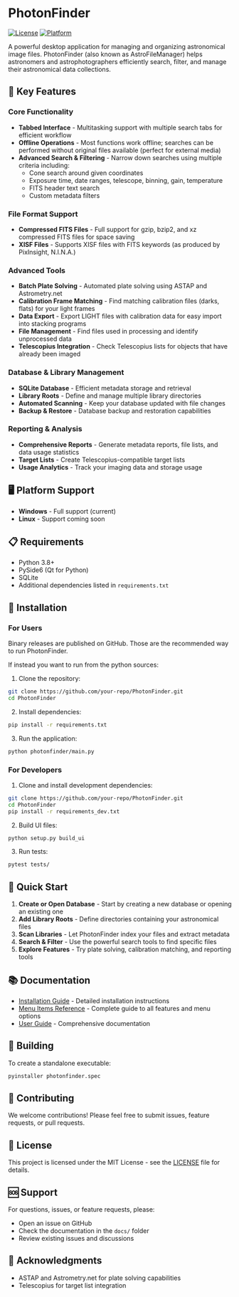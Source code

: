# PhotonFinder

[![License](https://img.shields.io/badge/license-MIT-blue.svg)](LICENSE)
[![Platform](https://img.shields.io/badge/platform-Windows-blue.svg)](https://github.com/your-repo/PhotonFinder)

A powerful desktop application for managing and organizing astronomical image files. PhotonFinder (also known as AstroFileManager) helps astronomers and astrophotographers efficiently search, filter, and manage their astronomical data collections.

## 🌟 Key Features

### Core Functionality
- **Tabbed Interface** - Multitasking support with multiple search tabs for efficient workflow
- **Offline Operations** - Most functions work offline; searches can be performed without original files available (perfect for external media)
- **Advanced Search & Filtering** - Narrow down searches using multiple criteria including:
  - Cone search around given coordinates
  - Exposure time, date ranges, telescope, binning, gain, temperature
  - FITS header text search
  - Custom metadata filters

### File Format Support
- **Compressed FITS Files** - Full support for gzip, bzip2, and xz compressed FITS files for space saving
- **XISF Files** - Supports XISF files with FITS keywords (as produced by PixInsight, N.I.N.A.)

### Advanced Tools
- **Batch Plate Solving** - Automated plate solving using ASTAP and Astrometry.net
- **Calibration Frame Matching** - Find matching calibration files (darks, flats) for your light frames
- **Data Export** - Export LIGHT files with calibration data for easy import into stacking programs
- **File Management** - Find files used in processing and identify unprocessed data
- **Telescopius Integration** - Check Telescopius lists for objects that have already been imaged

### Database & Library Management
- **SQLite Database** - Efficient metadata storage and retrieval
- **Library Roots** - Define and manage multiple library directories
- **Automated Scanning** - Keep your database updated with file changes
- **Backup & Restore** - Database backup and restoration capabilities

### Reporting & Analysis
- **Comprehensive Reports** - Generate metadata reports, file lists, and data usage statistics
- **Target Lists** - Create Telescopius-compatible target lists
- **Usage Analytics** - Track your imaging data and storage usage

## 🖥️ Platform Support

- **Windows** - Full support (current)
- **Linux** - Support coming soon

## 📋 Requirements

- Python 3.8+
- PySide6 (Qt for Python)
- SQLite
- Additional dependencies listed in `requirements.txt`

## 🚀 Installation

### For Users

Binary releases are published on GitHub. Those are the recommended way to run PhotonFinder. 

If instead you want to run from the python sources:

1. Clone the repository:
```bash
git clone https://github.com/your-repo/PhotonFinder.git
cd PhotonFinder
```

2. Install dependencies:
```bash
pip install -r requirements.txt
```

3. Run the application:
```bash
python photonfinder/main.py
```

### For Developers

1. Clone and install development dependencies:
```bash
git clone https://github.com/your-repo/PhotonFinder.git
cd PhotonFinder
pip install -r requirements_dev.txt
```

2. Build UI files:
```bash
python setup.py build_ui
```

3. Run tests:
```bash
pytest tests/
```

## 🏁 Quick Start

1. **Create or Open Database** - Start by creating a new database or opening an existing one
2. **Add Library Roots** - Define directories containing your astronomical files
3. **Scan Libraries** - Let PhotonFinder index your files and extract metadata
4. **Search & Filter** - Use the powerful search tools to find specific files
5. **Explore Features** - Try plate solving, calibration matching, and reporting tools

## 📚 Documentation

- [Installation Guide](docs/installation.md) - Detailed installation instructions
- [Menu Items Reference](docs/menu-items.md) - Complete guide to all features and menu options
- [User Guide](docs/index.md) - Comprehensive documentation

## 🔧 Building

To create a standalone executable:

```bash
pyinstaller photonfinder.spec
```

## 🤝 Contributing

We welcome contributions! Please feel free to submit issues, feature requests, or pull requests.

## 📄 License

This project is licensed under the MIT License - see the [LICENSE](LICENSE) file for details.

## 🆘 Support

For questions, issues, or feature requests, please:
- Open an issue on GitHub
- Check the documentation in the `docs/` folder
- Review existing issues and discussions

## 🙏 Acknowledgments

- ASTAP and Astrometry.net for plate solving capabilities
- Telescopius for target list integration
